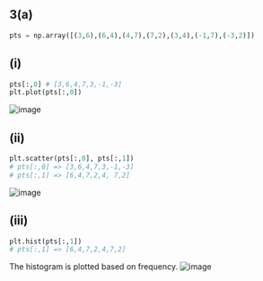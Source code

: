## 3(a)
```py
pts = np.array([(3,6),(6,4),(4,7),(7,2),(3,4),(-1,7),(-3,2)])

```
## (i)
```py
pts[:,0] # [3,6,4,7,3,-1,-3]
plt.plot(pts[:,0])
```
![image](https://user-images.githubusercontent.com/23183656/39692400-563b08c6-5213-11e8-8b86-8d4f45805a62.png)

## (ii)
```py
plt.scatter(pts[:,0], pts[:,1])
# pts[:,0] => [3,6,4,7,3,-1,-3]
# pts[:,1] => [6,4,7,2,4, 7,2]
```
![image](https://user-images.githubusercontent.com/23183656/39692637-fbc43272-5213-11e8-9bc9-01f1552b4214.png)

## (iii)
```py
plt.hist(pts[:,1])
# pts[:,1] => [6,4,7,2,4,7,2]
```
The histogram is plotted based on frequency.
![image](https://user-images.githubusercontent.com/23183656/39692833-a8c68204-5214-11e8-9615-3270a9b8707c.png)




